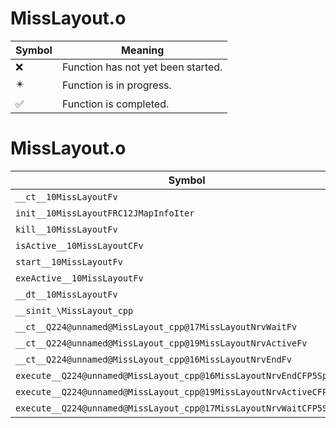 # MissLayout.o
| Symbol | Meaning 
| ------------- | ------------- 
| :x: | Function has not yet been started. 
| :eight_pointed_black_star: | Function is in progress. 
| :white_check_mark: | Function is completed. 


# MissLayout.o
| Symbol | Decompiled? |
| ------------- | ------------- |
| `__ct__10MissLayoutFv` | :x: |
| `init__10MissLayoutFRC12JMapInfoIter` | :x: |
| `kill__10MissLayoutFv` | :x: |
| `isActive__10MissLayoutCFv` | :x: |
| `start__10MissLayoutFv` | :x: |
| `exeActive__10MissLayoutFv` | :x: |
| `__dt__10MissLayoutFv` | :x: |
| `__sinit_\MissLayout_cpp` | :x: |
| `__ct__Q224@unnamed@MissLayout_cpp@17MissLayoutNrvWaitFv` | :x: |
| `__ct__Q224@unnamed@MissLayout_cpp@19MissLayoutNrvActiveFv` | :x: |
| `__ct__Q224@unnamed@MissLayout_cpp@16MissLayoutNrvEndFv` | :x: |
| `execute__Q224@unnamed@MissLayout_cpp@16MissLayoutNrvEndCFP5Spine` | :x: |
| `execute__Q224@unnamed@MissLayout_cpp@19MissLayoutNrvActiveCFP5Spine` | :x: |
| `execute__Q224@unnamed@MissLayout_cpp@17MissLayoutNrvWaitCFP5Spine` | :x: |
